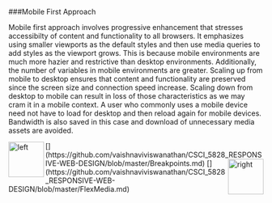 ###Mobile First Approach
<p> Mobile first approach involves progressive enhancement
that stresses accessibilty of content and functionality to all browsers.
It emphasizes using smaller viewports as the default styles and then use
media queries to add styles as the viewport grows. This is because mobile 
environments are much more hazier and restrictive than desktop environments.
Additionally, the number of variables in mobile environments are greater.
Scaling up from mobile to  desktop  ensures that content and functionality are preserved since the screen size and connection speed increase. Scaling down from desktop to mobile can result in loss of those characteristics as we may cram it in a mobile context. A user who commonly uses a 
mobile device need not have to load for desktop and then reload again for
mobile devices. Bandwidth is also saved in this case and download of unnecessary media assets are avoided. </p>
[<img align="left" alt="left" src="https://cloud.githubusercontent.com/assets/14101008/11165526/091b197c-8acf-11e5-8ac1-3a1e5042ed78.png" width="70" height="70"></img>](https://github.com/vaishnaviviswanathan/CSCI_5828_RESPONSIVE-WEB-DESIGN/blob/master/Breakpoints.md)
[<img align="right" alt="right" src="https://cloud.githubusercontent.com/assets/14101008/11165527/0a4289a2-8acf-11e5-8378-c5e3a55ab4dc.png" width="70" height="70"></img>](https://github.com/vaishnaviviswanathan/CSCI_5828_RESPONSIVE-WEB-DESIGN/blob/master/FlexMedia.md)



